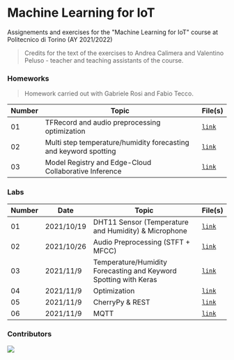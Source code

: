 # Machine Learning for IoT

Assignements and exercises for the "Machine Learning for IoT" course at Politecnico di Torino (AY 2021/2022)

> Credits for the text of the exercises to Andrea Calimera and Valentino Peluso - teacher and teaching assistants of the course.

### Homeworks

> Homework carried out with Gabriele Rosi and Fabio Tecco.

| Number  | Topic  | File(s) | 
| ------------- | ------------- | ------------- | 
| 01 | TFRecord and audio preprocessing optimization | [`link`](https://github.com/MatteoM95/MachineLearning4IOT/tree/master/HW1)|
| 02 | Multi step temperature/humidity forecasting and keyword spotting  | [`link`](https://github.com/MatteoM95/MachineLearning4IOT/tree/master/HW2)|
| 03 | Model Registry and Edge-Cloud Collaborative Inference	| [`link`](https://github.com/MatteoM95/MachineLearning4IOT/tree/master/HW2)|


### Labs

| Number  | Date | Topic  | File(s) |
| ------------- | ------------- | ------------- | ------------- |
| 01 | 2021/10/19 | DHT11 Sensor (Temperature and Humidity) & Microphone | [`link`](https://github.com/MatteoM95/MachineLearning4IOT/tree/master/Lab_01) |
| 02 | 2021/10/26 | Audio Preprocessing (STFT + MFCC) | [`link`](https://github.com/MatteoM95/MachineLearning4IOT/tree/master/Lab_02) |
| 03 | 2021/11/9 | Temperature/Humidity Forecasting and Keyword Spotting with Keras| [`link`](https://github.com/MatteoM95/MachineLearning4IOT/tree/master/Lab_03) |
| 04 | 2021/11/9 | Optimization | [`link`](https://github.com/MatteoM95/MachineLearning4IOT/tree/master/Lab_04) |
| 05 | 2021/11/9 | CherryPy & REST | [`link`](https://github.com/MatteoM95/MachineLearning4IOT/tree/master/Lab_05) |
| 06 | 2021/11/9 | MQTT | [`link`](https://github.com/MatteoM95/MachineLearning4IOT/tree/master/Lab_06) |

<a name="contributors" />

### Contributors

<a href="https://github.com/MatteoM95/MachineLearning4IOT/graphs/contributors">
  <img src="https://contrib.rocks/image?repo=MatteoM95/MachineLearning4IOT" />
</a>

